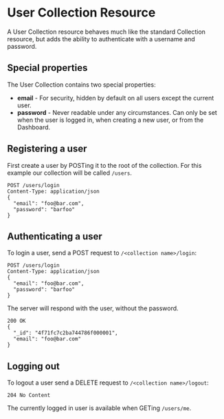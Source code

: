 # User Collection Resource

A User Collection resource behaves much like the standard Collection resource, but adds the ability to authenticate with a username and password.

## Special properties

The User Collection contains two special properties:

  * **email** - For security, hidden by default on all users except the current user.
  * **password** - Never readable under any circumstances. Can only be set when the user is logged in, when creating a new user, or from the Dashboard.

## Registering a user

First create a user by POSTing it to the root of the collection.
For this example our collection will be called `/users`.

    POST /users/login
    Content-Type: application/json
    {
      "email": "foo@bar.com",
      "password": "barfoo"
    }

## Authenticating a user

To login a user, send a POST request to `/<collection name>/login`:

    POST /users/login
    Content-Type: application/json
    {
      "email": "foo@bar.com",
      "password": "barfoo"
    }
    
The server will respond with the user, without the password.

    200 OK
    {
      "_id": "4f71fc7c2ba744786f000001",
      "email": "foo@bar.com"
    }

## Logging out

To logout a user send a DELETE request to `/<collection name>/logout`:

    204 No Content
    
The currently logged in user is available when GETing `/users/me`.



